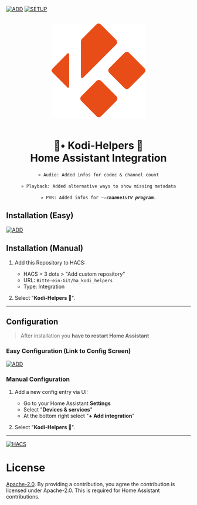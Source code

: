 [![ADD][hacs1]](https://ha-link.heyfordy.de/redirect/hacs_repository/?owner=Bitte-ein-Git&repository=ha_kodi_helpers&category=integration) [![SETUP][setup1]](https://ha-link.heyfordy.de/redirect/hacs_repository/?owner=Bitte-ein-Git&repository=ha_kodi_helpers&category=integration)

<div align="center">
  <br>
  <img src="img/repo.png" alt="Logo" width="256">
  <br><br>

  <h1>🗿• Kodi-Helpers 🍿</br>
      Home Assistant Integration</h1>

`» Audio: Added infos for codec & channel count`

`» Playback: Added alternative ways to show missing metadata`

`» PVR: Added infos for —›`***`channel`***` & `***`TV program`***`.`

</div>

## Installation (Easy)
[![ADD][hacs2]](https://ha-link.heyfordy.de/redirect/hacs_repository/?owner=Bitte-ein-Git&repository=ha_kodi_helpers&category=integration)
## Installation (Manual)
1. Add this Repository to HACS:
   - HACS > 3 dots > "Add custom repository"
   - URL: `Bitte-ein-Git/ha_kodi_helpers`
   - Type: Integration

2. Select "**Kodi-Helpers 🍿**".

<hr>

## Configuration

> After installation you **have to restart Home Assistant**

### Easy Configuration (Link to Config Screen)
[![ADD][setup2]](https://ha-link.heyfordy.de/redirect/hacs_repository/?owner=Bitte-ein-Git&repository=ha_kodi_helpers&category=integration)
### Manual Configuration
1. Add a new config entry via UI:
   - Go to your Home Assistant **Settings**
   - Select "**Devices & services**"
   - At the bottom right select "**+ Add integration**"

2. Select "**Kodi-Helpers 🍿**".

<hr>

[![HACS][hacsbadge]](https://hacs.xyz)

# License

[Apache-2.0](LICENSE). By providing a contribution, you agree the contribution is licensed under Apache-2.0. This is required for Home Assistant contributions.

[hacsbadge]: https://img.shields.io/badge/HACS-Default-orange.svg?style=for-the-badge
[hacs1]: https://img.shields.io/badge/HACS-%23ff8c00.svg?style=for-the-badge&logo=homeassistantcommunitystore&label=Add%20Repository%20to
[hacs2]: https://ha-link.heyfordy.de/badges/hacs_repository.svg
[setup1]: https://img.shields.io/badge/HA-%2318BCF2.svg?style=for-the-badge&logo=homeassistant&label=Add%20Integration%20to
[setup2]: https://ha-link.heyfordy.de/badges/config_flow_start.svg